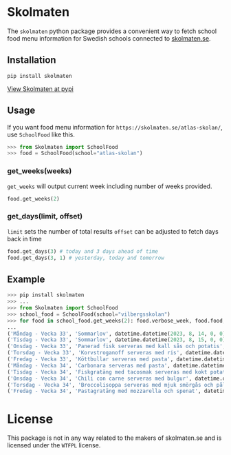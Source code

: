 # Skolmaten

The `skolmaten` python package provides a convenient way to fetch school food menu information for Swedish schools connected to [skolmaten.se](https://skolmaten.se/).


## Installation
```
pip install skolmaten
```
[View Skolmaten at pypi](https://pypi.org/project/Skolmaten/)

## Usage

If you want food menu information for `https://skolmaten.se/atlas-skolan/`, use `SchoolFood` like this.

```py
>>> from Skolmaten import SchoolFood
>>> food = SchoolFood(school="atlas-skolan")
```

### get_weeks(weeks)
`get_weeks` will output current week including number of weeks provided.
```py
food.get_weeks(2)
```

### get_days(limit, offset)
`limit` sets the number of total results
`offset` can be adjusted to fetch days back in time

```py
food.get_days(3) # today and 3 days ahead of time
food.get_days(3, 1) # yesterday, today and tomorrow
```

## Example

```py
>>> pip install skolmaten
>>> ...
>>> from Skolmaten import SchoolFood
>>> school_food = SchoolFood(school="vilbergsskolan")
>>> for food in school_food.get_weeks(2): food.verbose_week, food.food, food.datetime
...
('Måndag - Vecka 33', 'Sommarlov', datetime.datetime(2023, 8, 14, 0, 0))
('Tisdag - Vecka 33', 'Sommarlov', datetime.datetime(2023, 8, 15, 0, 0))
('Onsdag - Vecka 33', 'Panerad fisk serveras med kall sås och potatis', datetime.datetime(2023, 8, 16, 0, 0))
('Torsdag - Vecka 33', 'Korvstroganoff serveras med ris', datetime.datetime(2023, 8, 17, 0, 0))
('Fredag - Vecka 33', 'Köttbullar serveras med pasta', datetime.datetime(2023, 8, 18, 0, 0))
('Måndag - Vecka 34', 'Carbonara serveras med pasta', datetime.datetime(2023, 8, 21, 0, 0))
('Tisdag - Vecka 34', 'Fiskgratäng med tacosmak serveras med kokt potatis', datetime.datetime(2023, 8, 22, 0, 0))
('Onsdag - Vecka 34', 'Chili con carne serveras med bulgur', datetime.datetime(2023, 8, 23, 0, 0))
('Torsdag - Vecka 34', 'Broccolisoppa serveras med mjuk smörgås och pålägg', datetime.datetime(2023, 8, 24, 0, 0))
('Fredag - Vecka 34', 'Pastagratäng med mozzarella och spenat', datetime.datetime(2023, 8, 25, 0, 0))
```

# License
This package is not in any way related to the makers of skolmaten.se and is licensed under the `WTFPL` license.
